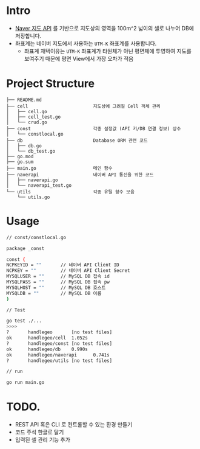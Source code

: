 # Intro
- [Naver 지도 API](https://www.ncloud.com/product/applicationService/maps) 를 기반으로 
지도상의 영역을 100m^2 넓이의 셀로 나누어 DB에 저장합니다.
- 좌표계는 네이버 지도에서 사용하는 `UTM-K` 좌표계를 사용합니다.
    - 좌표계 재택이유는 `UTM-K` 좌표계가 타원체가 아닌 평면체에 투영하여 지도를 보여주기 때문에 평면 View에서 가장 오차가 적음

# Project Structure
```
├── README.md
├── cell                        지도상에 그려질 Cell 객체 관리
│   ├── cell.go                 
│   ├── cell_test.go           
│   └── crud.go                 
├── const                       각종 설정값 (API 키/DB 연결 정보) 상수
│   └── constlocal.go           
├── db                          Database ORM 관련 코드
│   ├── db.go                   
│   └── db_test.go              
├── go.mod                      
├── go.sum                      
├── main.go                     메인 함수
├── naverapi                    네이버 API 통신을 위한 코드
│   ├── naverapi.go             
│   └── naverapi_test.go        
└── utils                       각종 유틸 함수 모음 
    └── utils.go
```


# Usage
```bash
// const/constlocal.go

package _const

const (
NCPKEYID = ""       // 네이버 API Client ID
NCPKEY = ""         // 네이버 API Client Secret
MYSQLUSER = ""      // MySQL DB 접속 id
MYSQLPASS = ""      // MySQL DB 접속 pw
MYSQLHOST = ""      // MySQL DB 호스트
MYSQLDB = ""        // MySQL DB 이름
)

```

```bash
// Test

go test ./...
>>>>
?       handlegeo       [no test files]
ok      handlegeo/cell  1.052s
?       handlegeo/const [no test files]
ok      handlegeo/db    0.990s
ok      handlegeo/naverapi      0.741s
?       handlegeo/utils [no test files]
```

```bash
// run

go run main.go
```


# TODO.
- REST API 혹은 CLI 로 컨트롤할 수 있는 환경 만들기
- 코드 주석 한글로 달기
- 입력된 셀 관리 기능 추가
